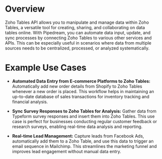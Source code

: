 # Overview

Zoho Tables API allows you to manipulate and manage data within Zoho Tables, a versatile tool for creating, sharing, and collaborating on data tables online. With Pipedream, you can automate data input, update, and sync processes by connecting Zoho Tables to various other services and APIs. This can be especially useful in scenarios where data from multiple sources needs to be centralized, processed, or analyzed systematically.

# Example Use Cases

- **Automated Data Entry from E-commerce Platforms to Zoho Tables:** Automatically add new order details from Shopify to Zoho Tables whenever a new order is placed. This workflow helps in maintaining an up-to-date database of sales transactions for inventory tracking and financial analysis.

- **Sync Survey Responses to Zoho Tables for Analysis:** Gather data from Typeform survey responses and insert them into Zoho Tables. This use case is perfect for businesses conducting regular customer feedback or research surveys, enabling real-time data analysis and reporting.

- **Real-time Lead Management:** Capture leads from Facebook Ads, automatically add them to a Zoho Table, and use this data to trigger an email sequence in Mailchimp. This streamlines the marketing funnel and improves lead engagement without manual data entry.
